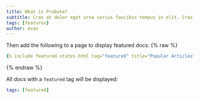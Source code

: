 ```yaml
---
title: What is Probate?
subtitle: Cras at dolor eget urna varius faucibus tempus in elit. Cras a dui imperdiet, tempus metus quis, pharetra turpis.
tags: [features]
author: evan
---
```


Then add the following to a page to display featured docs:
{% raw %}
```yaml
{% include featured-states.html tag="featured" title="Popular Articles" subtitle="Selected featured articles to get you started fast in Jekyll" %}
```
{% endraw %}

All docs with a `featured` tag will be displayed:
```yml
tags: [featured]
```
